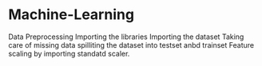 # Machine-Learning
Data Preprocessing
Importing the libraries
Importing the dataset
Taking care of missing data
spilliting the dataset into testset anbd trainset
Feature scaling by importing standatd scaler.
